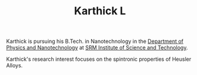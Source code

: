﻿---
_build:
  render: always
  list: always

# Display name
title: Karthick L

# Full name (for SEO)
first_name: Karthick
last_name: L
join: 2025

# Username (this should match the folder name)
authors:
  - Karthick

# Is this the primary user of the site?
superuser: false

# Role/position
role: UG Project (2025-27)

# Organizations/Affiliations
organizations:
  - name: SRM Institute of Science and Technology
    url: 'https://www.srmist.edu.in/'

# Short bio (displayed in user profile at end of posts)
bio: I work on Monte Carlo methods on Bravis Lattice.

interests:
 - Materials Science
 - Computational Physics

education:
  courses:
social:
  - icon: envelope-square
    icon_pack: fas
    link: 'mailto:kl2577@srmist.edu.in'
user_groups:
  - Grad Students
---
Karthick is pursuing his B.Tech. in Nanotechnology in the [Department of Physics and
Nanotechnology](https://www.srmist.edu.in/department/department-of-physics-and-nanotechnology/) at
[SRM Institute of Science and Technology](https://www.srmist.edu.in/).

Karthick's research interest focuses on the spintronic properties of Heusler Alloys.
